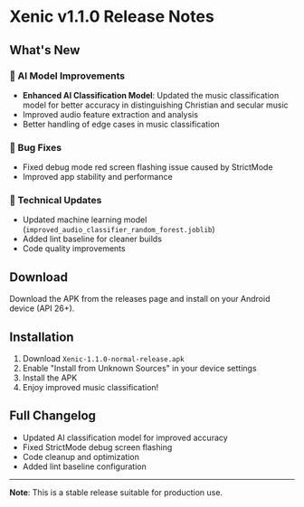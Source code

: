 # Xenic v1.1.0 Release Notes

## What's New

### 🤖 AI Model Improvements
- **Enhanced AI Classification Model**: Updated the music classification model for better accuracy in distinguishing Christian and secular music
- Improved audio feature extraction and analysis
- Better handling of edge cases in music classification

### 🐛 Bug Fixes
- Fixed debug mode red screen flashing issue caused by StrictMode
- Improved app stability and performance

### 🔧 Technical Updates
- Updated machine learning model (`improved_audio_classifier_random_forest.joblib`)
- Added lint baseline for cleaner builds
- Code quality improvements

## Download

Download the APK from the releases page and install on your Android device (API 26+).

## Installation

1. Download `Xenic-1.1.0-normal-release.apk`
2. Enable "Install from Unknown Sources" in your device settings
3. Install the APK
4. Enjoy improved music classification!

## Full Changelog

- Updated AI classification model for improved accuracy
- Fixed StrictMode debug screen flashing
- Code cleanup and optimization
- Added lint baseline configuration

---

**Note**: This is a stable release suitable for production use.

